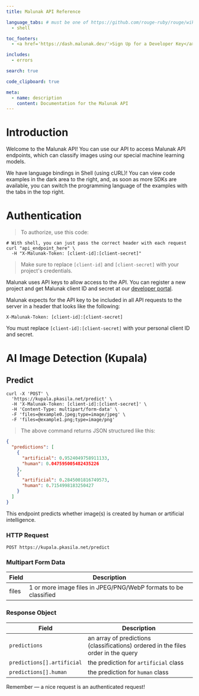 ```yaml
---
title: Malunak API Reference

language_tabs: # must be one of https://github.com/rouge-ruby/rouge/wiki/List-of-supported-languages-and-lexers
  - shell

toc_footers:
  - <a href='https://dash.malunak.dev/'>Sign Up for a Developer Key</a>

includes:
  - errors

search: true

code_clipboard: true

meta:
  - name: description
    content: Documentation for the Malunak API
---
```


# Introduction

Welcome to the Malunak API! You can use our API to access Malunak API endpoints, which can classify images using our special machine learning models.

We have language bindings in Shell (using cURL)! You can view code examples in the dark area to the right, and, as soon as more SDKs are available, you can switch the programming language of the examples with the tabs in the top right.

# Authentication

> To authorize, use this code:

```shell
# With shell, you can just pass the correct header with each request
curl "api_endpoint_here" \
  -H "X-Malunak-Token: [client-id]:[client-secret]"
```

> Make sure to replace `[client-id]` and `[client-secret]` with your project's credentials.

Malunak uses API keys to allow access to the API. You can register a new project and get Malunak client ID and secret at our [developer portal](https://kolas.pkasila.net/).

Malunak expects for the API key to be included in all API requests to the server in a header that looks like the following:

`X-Malunak-Token: [client-id]:[client-secret]`

<aside class="notice">
You must replace <code>[client-id]:[client-secret]</code> with your personal client ID and secret.
</aside>

# AI Image Detection (Kupala)

## Predict

```shell
curl -X 'POST' \
  'https://kupala.pkasila.net/predict' \
  -H 'X-Malunak-Token: [client-id]:[client-secret]' \
  -H 'Content-Type: multipart/form-data' \
  -F 'files=@example0.jpeg;type=image/jpeg' \
  -F 'files=@example1.png;type=image/png'
```

> The above command returns JSON structured like this:

```json
{
  "predictions": [
    {
      "artificial": 0.9524049758911133,
      "human": 0.047595005482435226
    },
    {
      "artificial": 0.2845001816749573,
      "human": 0.7154998183250427
    }
  ]
}
```

This endpoint predicts whether image(s) is created by human or artificial intelligence.

### HTTP Request

`POST https://kupala.pkasila.net/predict`

### Multipart Form Data

| Field | Description                                                     |
|-------|-----------------------------------------------------------------|
| files | 1 or more image files in JPEG/PNG/WebP formats to be classified |

### Response Object

| Field                      | Description                                                                       |
|----------------------------|-----------------------------------------------------------------------------------|
| `predictions`              | an array of predictions (classifications) ordered in the files order in the query |
| `predictions[].artificial` | the prediction for `artificial` class                                             |
| `predictions[].human`      | the prediction for `human` class                                                  |

<aside class="success">
Remember — a nice request is an authenticated request!
</aside>
